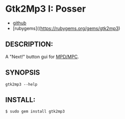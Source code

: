 # Gtk2Mp3 I: Posser

* [github](https://www.github.com/carlosjhr64/gtk2mp3)
* [rubygems]((https://rubygems.org/gems/gtk2mp3)

## DESCRIPTION:

A "Next!" button gui for [MPD/MPC](https://www.musicpd.org/).

## SYNOPSIS

    gtk2mp3 --help

## INSTALL:

    $ sudo gem install gtk2mp3
